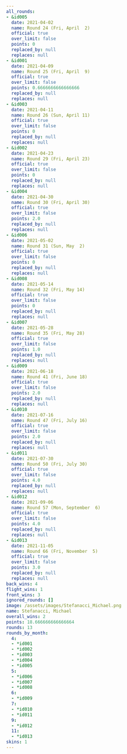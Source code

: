 ```yaml
---
all_rounds:
- &id005
  date: 2021-04-02
  name: Round 24 (Fri, April  2)
  official: true
  over_limit: false
  points: 0
  replaced_by: null
  replaces: null
- &id001
  date: 2021-04-09
  name: Round 25 (Fri, April  9)
  official: true
  over_limit: false
  points: 0.6666666666666666
  replaced_by: null
  replaces: null
- &id003
  date: 2021-04-11
  name: Round 26 (Sun, April 11)
  official: true
  over_limit: false
  points: 0
  replaced_by: null
  replaces: null
- &id002
  date: 2021-04-23
  name: Round 29 (Fri, April 23)
  official: true
  over_limit: false
  points: 0
  replaced_by: null
  replaces: null
- &id004
  date: 2021-04-30
  name: Round 30 (Fri, April 30)
  official: true
  over_limit: false
  points: 2.0
  replaced_by: null
  replaces: null
- &id006
  date: 2021-05-02
  name: Round 31 (Sun, May  2)
  official: true
  over_limit: false
  points: 0
  replaced_by: null
  replaces: null
- &id008
  date: 2021-05-14
  name: Round 32 (Fri, May 14)
  official: true
  over_limit: false
  points: 0
  replaced_by: null
  replaces: null
- &id007
  date: 2021-05-28
  name: Round 35 (Fri, May 28)
  official: true
  over_limit: false
  points: 1.0
  replaced_by: null
  replaces: null
- &id009
  date: 2021-06-18
  name: Round 41 (Fri, June 18)
  official: true
  over_limit: false
  points: 2.0
  replaced_by: null
  replaces: null
- &id010
  date: 2021-07-16
  name: Round 47 (Fri, July 16)
  official: true
  over_limit: false
  points: 2.0
  replaced_by: null
  replaces: null
- &id011
  date: 2021-07-30
  name: Round 50 (Fri, July 30)
  official: true
  over_limit: false
  points: 4.0
  replaced_by: null
  replaces: null
- &id012
  date: 2021-09-06
  name: Round 57 (Mon, September  6)
  official: true
  over_limit: false
  points: 4.0
  replaced_by: null
  replaces: null
- &id013
  date: 2021-11-05
  name: Round 66 (Fri, November  5)
  official: true
  over_limit: false
  points: 3.0
  replaced_by: null
  replaces: null
back_wins: 4
flight_wins: 1
front_wins: 3
ignored_rounds: []
image: /assets/images/Stefanacci_Michael.png
name: Stefanacci, Michael
overall_wins: 2
points: 18.666666666666664
rounds: 13
rounds_by_month:
  4:
  - *id001
  - *id002
  - *id003
  - *id004
  - *id005
  5:
  - *id006
  - *id007
  - *id008
  6:
  - *id009
  7:
  - *id010
  - *id011
  9:
  - *id012
  11:
  - *id013
skins: 1
---
```

